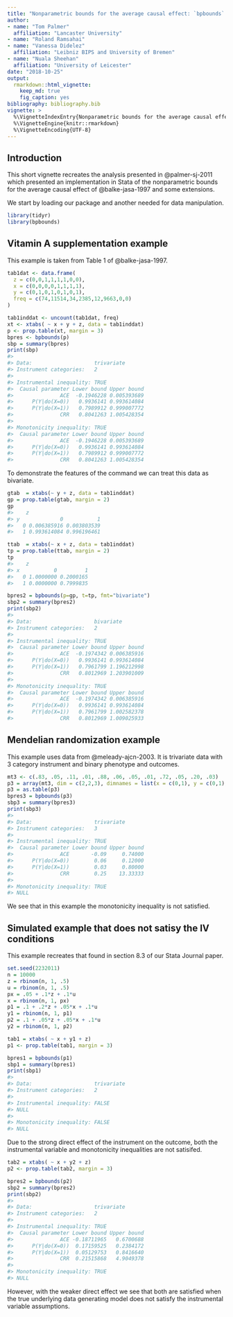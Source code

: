 ```yaml
---
title: "Nonparametric bounds for the average causal effect: `bpbounds` examples"
author:
- name: "Tom Palmer"
  affiliation: "Lancaster University"
- name: "Roland Ramsahai"
- name: "Vanessa Didelez"
  affiliation: "Leibniz BIPS and University of Bremen"
- name: "Nuala Sheehan"
  affiliation: "University of Leicester"
date: "2018-10-25"
output: 
  rmarkdown::html_vignette:
    keep_md: true
    fig_caption: yes
bibliography: bibliography.bib
vignette: >
  %\VignetteIndexEntry{Nonparametric bounds for the average causal effect: `bpbounds` examples}
  %\VignetteEngine{knitr::rmarkdown}
  %\VignetteEncoding{UTF-8}
---
```




## Introduction
This short vignette recreates the analysis presented in @palmer-sj-2011 which presented an implementation in Stata of the nonparametric bounds for the average causal effect of @balke-jasa-1997 and some extensions.

We start by loading our package and another needed for data manipulation.

```r
library(tidyr)
library(bpbounds)
```

## Vitamin A supplementation example 
This example is taken from Table 1 of @balke-jasa-1997.


```r
tab1dat <- data.frame(
  z = c(0,0,1,1,1,1,0,0),
  x = c(0,0,0,0,1,1,1,1),
  y = c(0,1,0,1,0,1,0,1),
  freq = c(74,11514,34,2385,12,9663,0,0)
)

tab1inddat <- uncount(tab1dat, freq)
xt <- xtabs( ~ x + y + z, data = tab1inddat)
p <- prop.table(xt, margin = 3)
bpres <- bpbounds(p)
sbp = summary(bpres)
print(sbp)
#> 
#> Data:                    trivariate
#> Instrument categories:   2
#> 
#> Instrumental inequality: TRUE 
#>  Causal parameter Lower bound Upper bound
#>               ACE  -0.1946228 0.005393689
#>      P(Y|do(X=0))   0.9936141 0.993614084
#>      P(Y|do(X=1))   0.7989912 0.999007772
#>               CRR   0.8041263 1.005428354
#> 
#> Monotonicity inequality: TRUE 
#>  Causal parameter Lower bound Upper bound
#>               ACE  -0.1946228 0.005393689
#>      P(Y|do(X=0))   0.9936141 0.993614084
#>      P(Y|do(X=1))   0.7989912 0.999007772
#>               CRR   0.8041263 1.005428354
```

To demonstrate the features of the command we can treat this data as bivariate.

```r
gtab  = xtabs(~ y + z, data = tab1inddat)
gp = prop.table(gtab, margin = 2)
gp
#>    z
#> y             0           1
#>   0 0.006385916 0.003803539
#>   1 0.993614084 0.996196461

ttab  = xtabs(~ x + z, data = tab1inddat)
tp = prop.table(ttab, margin = 2)
tp
#>    z
#> x           0         1
#>   0 1.0000000 0.2000165
#>   1 0.0000000 0.7999835

bpres2 = bpbounds(p=gp, t=tp, fmt="bivariate")
sbp2 = summary(bpres2)
print(sbp2)
#> 
#> Data:                    bivariate
#> Instrument categories:   2
#> 
#> Instrumental inequality: TRUE 
#>  Causal parameter Lower bound Upper bound
#>               ACE  -0.1974342 0.006385916
#>      P(Y|do(X=0))   0.9936141 0.993614084
#>      P(Y|do(X=1))   0.7961799 1.196212998
#>               CRR   0.8012969 1.203901009
#> 
#> Monotonicity inequality: TRUE 
#>  Causal parameter Lower bound Upper bound
#>               ACE  -0.1974342 0.006385916
#>      P(Y|do(X=0))   0.9936141 0.993614084
#>      P(Y|do(X=1))   0.7961799 1.002582378
#>               CRR   0.8012969 1.009025933
```


## Mendelian randomization example
This example uses data from @meleady-ajcn-2003. It is trivariate data with 3 category instrument and binary phenotype and outcomes.


```r
mt3 <- c(.83, .05, .11, .01, .88, .06, .05, .01, .72, .05, .20, .03)
p3 = array(mt3, dim = c(2,2,3), dimnames = list(x = c(0,1), y = c(0,1), z = c(0,1,2)))
p3 = as.table(p3)
bpres3 = bpbounds(p3)
sbp3 = summary(bpres3)
print(sbp3)
#> 
#> Data:                    trivariate
#> Instrument categories:   3
#> 
#> Instrumental inequality: TRUE 
#>  Causal parameter Lower bound Upper bound
#>               ACE       -0.09     0.74000
#>      P(Y|do(X=0))        0.06     0.12000
#>      P(Y|do(X=1))        0.03     0.80000
#>               CRR        0.25    13.33333
#> 
#> Monotonicity inequality: TRUE 
#> NULL
```
We see that in this example the monotonicity inequality is not satisfied.


## Simulated example that does not satisy the IV conditions 
This example recreates that found in section 8.3 of our Stata Journal paper.


```r
set.seed(2232011)
n = 10000
z = rbinom(n, 1, .5)
u = rbinom(n, 1, .5)
px = .05 + .1*z + .1*u
x = rbinom(n, 1, px)
p1 = .1 + .2*z + .05*x + .1*u
y1 = rbinom(n, 1, p1)
p2 = .1 + .05*z + .05*x + .1*u
y2 = rbinom(n, 1, p2)

tab1 = xtabs( ~ x + y1 + z)
p1 <- prop.table(tab1, margin = 3)

bpres1 = bpbounds(p1)
sbp1 = summary(bpres1)
print(sbp1)
#> 
#> Data:                    trivariate
#> Instrument categories:   2
#> 
#> Instrumental inequality: FALSE 
#> NULL
#> 
#> Monotonicity inequality: FALSE 
#> NULL
```
Due to the strong direct effect of the instrument on the outcome, both the instrumental variable and monotonicity inequalities are not satisifed.


```r
tab2 = xtabs( ~ x + y2 + z)
p2 <- prop.table(tab2, margin = 3)

bpres2 = bpbounds(p2)
sbp2 = summary(bpres2)
print(sbp2)
#> 
#> Data:                    trivariate
#> Instrument categories:   2
#> 
#> Instrumental inequality: TRUE 
#>  Causal parameter Lower bound Upper bound
#>               ACE -0.18711965   0.6700688
#>      P(Y|do(X=0))  0.17159525   0.2384172
#>      P(Y|do(X=1))  0.05129753   0.8416640
#>               CRR  0.21515868   4.9049378
#> 
#> Monotonicity inequality: TRUE 
#> NULL
```
However, with the weaker direct effect we see that both are satisfied when the true underlying data generating model does not satisfy the instrumental variable assumptions.
